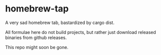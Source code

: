 # homebrew-tap
A very sad homebrew tab, bastardized by cargo dist.

All formulae here do not build projects, but rather just download released binaries from github releases.

This repo might soon be gone.
